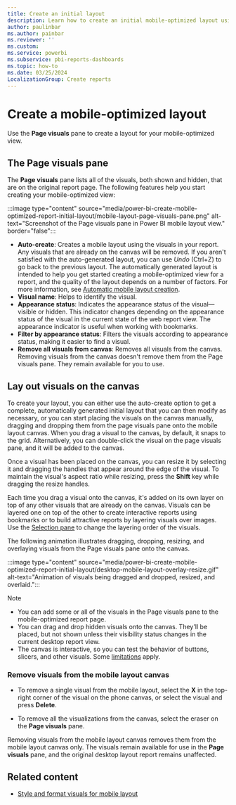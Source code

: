 ```yaml
---
title: Create an initial layout 
description: Learn how to create an initial mobile-optimized layout using mobile layout view's Page visuals pane.
author: paulinbar
ms.author: painbar
ms.reviewer: ''
ms.custom:
ms.service: powerbi
ms.subservice: pbi-reports-dashboards
ms.topic: how-to
ms.date: 03/25/2024
LocalizationGroup: Create reports
---
```


# Create a mobile-optimized layout

Use the **Page visuals** pane to create a layout for your mobile-optimized view.

## The Page visuals pane

The **Page visuals** pane lists all of the visuals, both shown and hidden, that are on the original report page. The following features help you start creating your mobile-optimized view:

:::image type="content" source="media/power-bi-create-mobile-optimized-report-initial-layout/mobile-layout-page-visuals-pane.png" alt-text="Screenshot of the Page visuals pane in Power BI mobile layout view." border="false":::

* **Auto-create**: Creates a mobile layout using the visuals in your report. Any visuals that are already on the canvas will be removed. If you aren't satisfied with the auto-generated layout, you can use *Undo* (Ctrl+Z) to go back to the previous layout. The automatically generated layout is intended to help you get started creating a mobile-optimized view for a report, and the quality of the layout depends on a number of factors. For more information, see [Automatic mobile layout creation](./power-bi-create-mobile-optimized-report-mobile-layout-view.md#automatic-mobile-layout-creation).
* **Visual name**: Helps to identify the visual.
* **Appearance status**: Indicates the appearance status of the visual&mdash;visible or hidden. This indicator changes depending on the appearance status of the visual in the current state of the web report view. The appearance indicator is useful when working with bookmarks.
* **Filter by appearance status**: Filters the visuals according to appearance status, making it easier to find a visual.
* **Remove all visuals from canvas**: Removes all visuals from the canvas. Removing visuals from the canvas doesn't remove them from the Page visuals pane. They remain available for you to use.

## Lay out visuals on the canvas

To create your layout, you can either use the auto-create option to get a complete, automatically generated initial layout that you can then modify as necessary, or you can start placing the visuals on the canvas manually, dragging and dropping them from the page visuals pane onto the mobile layout canvas. When you drag a visual to the canvas, by default, it snaps to the grid. Alternatively, you can double-click the visual on the page visuals pane, and it will be added to the canvas.

Once a visual has been placed on the canvas, you can resize it by selecting it and dragging the handles that appear around the edge of the visual. To maintain the visual's aspect ratio while resizing, press the **Shift** key while dragging the resize handles.

Each time you drag a visual onto the canvas, it's added on its own layer on top of any other visuals that are already on the canvas. Visuals can be layered one on top of the other to create interactive reports using bookmarks or to build attractive reports by layering visuals over images. Use the [Selection pane](power-bi-create-mobile-optimized-report-order-layers.md) to change the layering order of the visuals.

The following animation illustrates dragging, dropping, resizing, and overlaying visuals from the Page visuals pane onto the canvas.

:::image type="content" source="media/power-bi-create-mobile-optimized-report-initial-layout/desktop-mobile-layout-overlay-resize.gif" alt-text="Animation of visuals being dragged and dropped, resized, and overlaid.":::

>[!NOTE]
> * You can add some or all of the visuals in the Page visuals pane to the mobile-optimized report page.
> * You can drag and drop hidden visuals onto the canvas. They'll be placed, but not shown unless their visibility status changes in the current desktop report view.
> * The canvas is interactive, so you can test the behavior of buttons, slicers, and other visuals. Some [limitations](./power-bi-create-mobile-optimized-report-mobile-layout-view.md#considerations-and-limitations) apply.

### Remove visuals from the mobile layout canvas

* To remove a single visual from the mobile layout, select the **X** in the top-right corner of the visual on the phone canvas, or select the visual and press **Delete**.

* To remove all the visualizations from the canvas, select the eraser on the **Page visuals** pane.

Removing visuals from the mobile layout canvas removes them from the mobile layout canvas only. The visuals remain available for use in the **Page visuals** pane, and the original desktop layout report remains unaffected.

## Related content

* [Style and format visuals for mobile layout](power-bi-create-mobile-optimized-report-format-visuals.md)